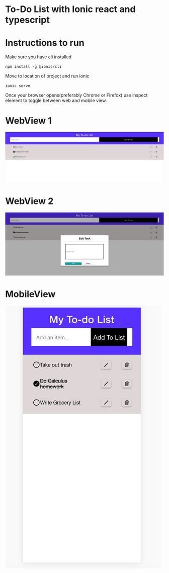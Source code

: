 # To-Do List with Ionic react and typescript

# Instructions to run
Make sure you have cli installed
```
npm install -g @ionic/cli
```

Move to location of project and run ionic
```
ionic serve
```

Once your browser opens(preferably Chrome or Firefox) use inspect element to toggle between web and mobile view.

# WebView 1
<img src='https://github.com/jvvalente/To-Do-List-IonicReact-Typescript/blob/main/screenshots/WebView_1.png' title='WebView 1' width=''/>

# WebView 2
<img src='https://github.com/jvvalente/To-Do-List-IonicReact-Typescript/blob/main/screenshots/WebView_2.png' title='WebView 2' width=''/>
                                                                                                                                      
# MobileView
<img src='https://github.com/jvvalente/To-Do-List-IonicReact-Typescript/blob/main/screenshots/MobileView.png' title='MobileView' width=''/>

